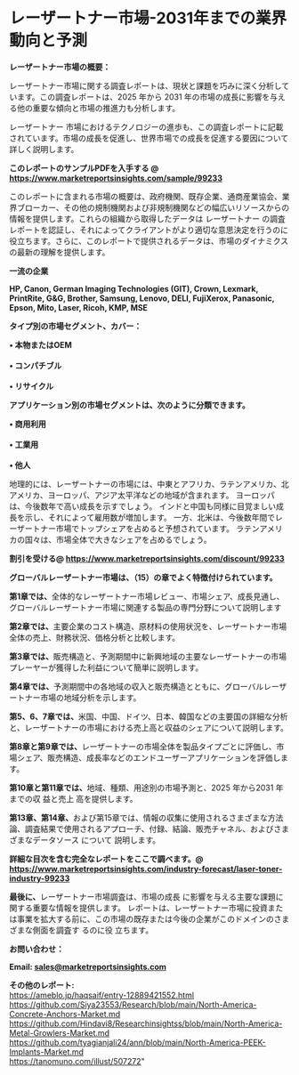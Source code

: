 # レーザートナー市場-2031年までの業界動向と予測

<strong><b>レーザートナー市場の概要：</b></strong>

レーザートナー市場に関する調査レポートは、現状と課題を巧みに深く分析しています。この調査レポートは、2025 年から 2031 年の市場の成長に影響を与える他の重要な傾向と市場の推進力も分析します。

レーザートナー 市場におけるテクノロジーの進歩も、この調査レポートに記載されています。市場の成長を促進し、世界市場での成長を促進する要因について詳しく説明します。

<strong>このレポートのサンプルPDFを入手する @ <a href=https://www.marketreportsinsights.com/sample/99233>https://www.marketreportsinsights.com/sample/99233</a></strong>

このレポートに含まれる市場の概要は、政府機関、既存企業、通商産業協会、業界ブローカー、その他の規制機関および非規制機関などの幅広いリソースからの情報を提供します。これらの組織から取得したデータは レーザートナー の調査レポートを認証し、それによってクライアントがより適切な意思決定を行うのに役立ちます。さらに、このレポートで提供されるデータは、市場のダイナミクスの最新の理解を提供します。

<strong>一流の企業</strong>

<strong><b>HP, Canon, German Imaging Technologies (GIT), Crown, Lexmark, PrintRite, G&G, Brother, Samsung, Lenovo, DELI, FujiXerox, Panasonic, Epson, Mito, Laser, Ricoh, KMP, MSE</b></strong>

<strong><b>タイプ別の市場セグメント、カバー：</b></strong>

<strong>• 本物またはOEM<br><br>• コンパチブル<br><br>• リサイクル</strong>

<strong><b>アプリケーション別の市場セグメントは、次のように分類できます。</b></strong>

<strong>• 商用利用<br><br>• 工業用<br><br>• 他人</strong>

 地理的には、レーザートナーの市場には、中東とアフリカ、ラテンアメリカ、北アメリカ、ヨーロッパ、アジア太平洋などの地域が含まれます。 ヨーロッパは、今後数年で高い成長を示すでしょう。 インドと中国も同様に目覚ましい成長を示し、それによって雇用数が増加します。 一方、北米は、今後数年間でレーザートナー市場でトップシェアを占めると予想されています。 ラテンアメリカの国々は、市場全体で大きなシェアを占めるでしょう。

<strong>割引を受ける@ <a href=https://www.marketreportsinsights.com/discount/99233>https://www.marketreportsinsights.com/discount/99233</a></strong>

<strong><b>グローバルレーザートナー市場は、（15）の章でよく特徴付けられています。</b></strong>

<strong><b>第</b></strong><strong><b>1章では、</b></strong>全体的なレーザートナー市場レビュー、市場シェア、成長見通し、グローバルレーザートナー市場に関連する製品の専門分野について説明します

<strong><b>第2章では、</b></strong>主要企業のコスト構造、原材料の使用状況を、レーザートナー市場全体の売上、財務状況、価格分析と比較します。

<strong><b>第3章では、</b></strong>販売構造と、予測期間中に新興地域の主要なレーザートナーの市場プレーヤーが獲得した利益について簡単に説明します。

<strong><b>第4章では、</b></strong>予測期間中の各地域の収入と販売構造とともに、グローバルレーザートナー市場の地域分析を示します。

<strong><b>第5、6、7章では、</b></strong>米国、中国、ドイツ、日本、韓国などの主要国の詳細な分析と、レーザートナーの市場における売上高と収益のシェアについて説明します。

<strong><b>第8章と第9章では、</b></strong>レーザートナーの市場全体を製品タイプごとに評価し、市場シェア、販売構造、成長率などのエンドユーザーアプリケーションを評価します。

<strong><b>第10章と第11章では、</b></strong>地域、種類、用途別の市場予測と、2025 年から2031 年までの収 益と売上 高を提供します。

<strong><b>第13章、第14章、</b></strong>および第15章では、情報の収集に使用されるさまざまな方法論、調査結果で使用されるアプローチ、付録、結論、販売チャネル、およびさまざまなデータソース について 説明します。

<strong>詳細な目次を含む完全なレポートをここで調べます。@ <a href=https://www.marketreportsinsights.com/industry-forecast/laser-toner-industry-99233>https://www.marketreportsinsights.com/industry-forecast/laser-toner-industry-99233</a></strong>

<strong><b>最後に、</b></strong>レーザートナー市場調査は、市場の成長 に影響を</a>与える主要な課題に関する重要な情報を提供します。 レポートは、レーザートナー市場に投資または事業を拡大する前に、この市場の既存または今後の企業がこのドメインのさまざまな側面を調査す るのに役 立ちます。

<strong><b>お問い合わせ：</b></strong>

<strong>Email: </strong><a href=mailto:sales@marketreportsinsights.com><strong>sales@marketreportsinsights.com</strong></a>

<strong>その他のレポート:</strong>
<br>
<a href=https://ameblo.jp/haqsaif/entry-12889421552.html>https://ameblo.jp/haqsaif/entry-12889421552.html</a>
<br>
<a href=https://github.com/Siya23553/Research/blob/main/North-America-Concrete-Anchors-Market.md>https://github.com/Siya23553/Research/blob/main/North-America-Concrete-Anchors-Market.md</a>
<br>
<a href=https://github.com/Hindavi8/Researchinsightss/blob/main/North-America-Metal-Growlers-Market.md>https://github.com/Hindavi8/Researchinsightss/blob/main/North-America-Metal-Growlers-Market.md</a>
<br>
<a href=https://github.com/tyagianjali24/ann/blob/main/North-America-PEEK-Implants-Market.md>https://github.com/tyagianjali24/ann/blob/main/North-America-PEEK-Implants-Market.md</a>
<br>
<a href=https://tanomuno.com/illust/507272>https://tanomuno.com/illust/507272</a>"
